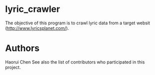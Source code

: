 # lyric_crawler
The objective of this program is to crawl lyric data from a target websit (http://www.lyricsplanet.com/). 



# Authors
Haorui Chen
See also the list of contributors who participated in this project.
